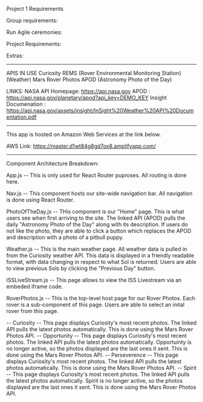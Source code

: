 Project 1 Requirements
<!-- Overview: During this project you will build a React application whose data is exclusively sourced by external APIs. -->


Group requirements:

<!-- Project concept must be approved by an instructor by the end of day 1. -->
<!-- You will pair program to build your app. You must swap pairs at least once per day. -->
<!-- Refer to the pairing rubric  for providing feedback to partners. -->


Run Agile ceremonies:

<!-- stand-up, stand-down, retro -->
<!-- track story completion on a running backlog using a tool of your choice (GitHub Projects, Trello, Pivotal Tracker, etc.) -->
<!-- Your application must be pushed up to a single, public GitHub repository -->
<!-- Use Git feature/branch  workflow as your team collaborates on the application. -->
<!-- Invite all instructors as collaborators on your repository -->


Project Requirements:

<!-- Use React.js. -->
<!-- Your application should use React Router for displaying different views -->
<!-- You are free to use class-based components or Hooks throughout your application -->
<!-- Submit a description of the component architecture of your front-end application, which can come in the form of a README in your repo. -->
<!-- Use Flexbox and CSS Grid for the layout of your application -->
<!-- Use CSS Modules, Styled Components, or Material-UI to style your application. -->


Extras:

<!-- Test Drive your application using Cypress and Jest / React Testing library -->
<!-- Deploy your applications on Heroku or AWS -->

---------------------------------------------------------------------------------------------------------------------------------------------------------------------
APIS IN USE
Curiosity REMS (Rover Environmental Monitoring Station) (Weather)
Mars Rover Photos
APOD (Astronomy Photo of the Day)

LINKS:
NASA API Homepage: https://api.nasa.gov
APOD : https://api.nasa.gov/planetary/apod?api_key=DEMO_KEY
Insight Documenation : https://api.nasa.gov/assets/insight/InSight%20Weather%20API%20Documentation.pdf


---------------------------------------------------------------------------------------------------------------------------------------------------------------------

This app is hosted on Amazon Web Services at the link below.

AWS Link: https://master.d1wt84g8gd7ox8.amplifyapp.com/

---------------------------------------------------------------------------------------------------------------------------------------------------------------------

Component Architecture Breakdown:

App.js            -- This is only used for React Router puproses.  All routing is done here.

Nav.js            -- This component hosts our site-wide navigation bar.  All navigation is done using React Router.

PhotoOfTheDay.js  -- THis component is our "Home" page.  This is what users see when first arriving to the site.  The linked API (APOD) pulls the daily "Astronomy Photo of the Day" along with its description.  If users do not like the photo, they are able to click a button which replaces the APOD and description with a photo of a pitbull puppy.

Weather.js        -- This is the main weather page.  All weather data is pulled in from the Curiosity weather API.  This data is displayed in a friendly readable format, with data changing in respect to what Sol is returned.  Users are able to view previous Sols by clicking the "Previous Day" button.

ISSLiveStream.js  -- This page allows to view the ISS Livestream via an embeded iframe code.

RoverPhotos.js    -- This is the top-level host page for our Rover Photos.  Each rover is a sub-component of this page.  Users are able to select an inital rover from this page.

-- Curiosity      -- This page displays Curiosity's most recent photos.  The linked API pulls the latest photos automatically. This is done using the Mars Rover Photos API.
-- Opportunity    -- This page displays Curiosity's most recent photos.  The linked API pulls the latest photos automatically. Opportuinty is no longer active, so the photos displayed are the last ones it sent.  This is done using the Mars Rover Photos API.
-- Perseverence   -- This page displays Curiosity's most recent photos.  The linked API pulls the latest photos automatically. This is done using the Mars Rover Photos API.
-- Spirit         -- This page displays Curiosity's most recent photos.  The linked API pulls the latest photos automatically. Spirit is no longer active, so the photos displayed are the last ones it sent.  This is done using the Mars Rover Photos API.




